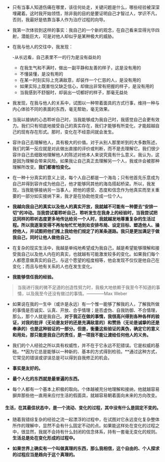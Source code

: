 - 只有当事人知道伤痛在哪里，该往何处走，关键问题是什么，哪些经验被深深埋藏着。这时我开始领悟，除非我的目的是要证明自己才智过人，学识不凡，否则，我最好是依靠当事人作为治疗过程的向导。

- 我第一次体验到这样的事实：我自己的一个新的观念，在自己看来显得光华四射，潜能巨大，可是对他人却似乎是某种极大的威胁。

- 在我与他人的交往中，我发现：

    -从长远看，自己表里不一的行为是没有益处的
    - 在我生气和不满时，做出一副平静和友善的样子，这是没有用的
    - 不懂装懂，是没有用的
    - 在某一时刻实际上充满敌意，却装作一个仁慈的人，是没有用的
    - 如果实际上既害怕又缺乏信心，却做出非常有把握的样子，是没有用的
    - 当我感到不舒服时，却装出一切都好的样子，那毫无益处
    
- 我发现，在我与他人的关系中，试图以一种带着面具的方式行事，维持一种与内心体验不同的表面的东西，毫无帮助，毫无效果。

- 当我以接纳的心态聆听自己时，当我能够成为我自己时，我感觉自己会更有效力。我们只有彻底地接受自己的真实存在，我们才能够有所变化，才能超越自己的现有存在形式。那时，变化在不经意间就会发生。

- 容许自己去理解他人，具有极大的价值。对于从别人那里听到的大多数陈述，我们的第一反应就是对此做出直接的评价或判断，而不是去理解它。我们很少容许自己去细致地理解他人的陈述对他本人来说究竟有什么意义。我认为，这是因为理解会带来风险。如果我让自己真正去理解另一个人，我或许会被那种理解所改变。**我们都害怕变化。**

- 在一种十分真实的意义上说，每个人自己都是一个海岛；只有他首先乐意成为自己并得到容许成为他自己，他才能够同其他的海岛搭起桥梁。所以，我发现，当我能够接纳另一当事人，把他的感受、态度和信念作为他真实而至关重要的一部分如实接纳下来，我才是在协助他变成一位个人。

- **我越向我自己的真实以及他人的真实开放，我就越不可能有一种要去“安排一切”的冲动。当我尝试着聆听自己，聆听发生在我身上的经验时，当我尝试把这同样的聆听态度更多地传达给另一个人时，我就越发地尊重复杂的生活过程。所以我逐渐变得不再匆匆忙忙地到处安排布局、设定目标、塑造他人、操控他人，并试图把他们推上我给他们规定了的某条道路。我只是更加满足于做我自己，同时让他人做他自己。**

- 在复杂的现实生活中，我越是单纯地希望成为我自己，越是希望能够理解和接受我自己以及他人内在的真实，也就越有可能激发较多的变化。如果我们每个人都愿意做真实的自己，与这个愿望的程度相等，他会发现不仅仅是他自己在变化；而且与他有关系的人也在发生变化。

- **我能够信任我的经验。**

> 当我进行我的微不足道的创造性努力时，我极大地依赖于我至今不知道的事情，以及我至今还没有做过的事情。————Max Weber

- 如果说在我的一生中（或许是永远）有一个惟一能够了解我的人，了解我所做的事情是否诚实、认真、开放、合乎情理；是否虚伪、自我防御、不合情理，那么，那个人就是我自己。**对于我正在做的事情，我很高兴得到各种各样的验证，对我的批评（无论是友好的还是充满敌意的）和赞扬（无论是诚挚的还是奉承的）也是这种验证的一部分。但是，衡量这些验证的真伪，确定它的意义和用处，那只能是我自己的责任，是一项我不能让渡给任何他人的义务。**

- 我们的个人经验之所以具有权威性，并不在于它永远不犯错误。它是权威的基础，**因为它总是能够以一种新的、基本的方式得到检验。**通过这种方式，它常见的错误或谬误总是可以得到自我修正的机会。

- **事实是友好的。**

- **最个人化的东西就是最普遍的东西。**

- 每个人都有一个基本上积极的取向。个体越被充分地理解和接纳，他就越容易摒弃那些他一直用来应付生活的假面具，就越容易朝着面向未来的方向改变。

#### 生活，在其最佳状态中，是一个流动、变化的过程，其中没有什么是固定不变的。

- 随着我错综复杂的经验之流一起漂浮的过程中，在试图对它永远变化复杂整体所作的理解中，显然不会有什么固定不动的点。如果能这样处在变化的过程之中，很显然，我就不会持有什么封闭的信念体系，持有一套毫无变化的规则。**生活总是处在变化形成的过程中。**

- **如果世界上确实有一个叫做真理的东西，那么我相信，这个自由的、个人探求的过程应当是趋向于这个真理的。**


    
